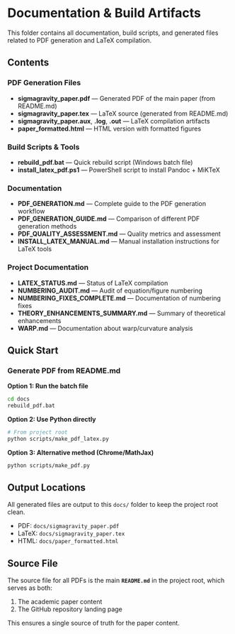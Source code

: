 # Documentation & Build Artifacts

This folder contains all documentation, build scripts, and generated files related to PDF generation and LaTeX compilation.

## Contents

### PDF Generation Files
- **sigmagravity_paper.pdf** — Generated PDF of the main paper (from README.md)
- **sigmagravity_paper.tex** — LaTeX source (generated from README.md)
- **sigmagravity_paper.aux**, **.log**, **.out** — LaTeX compilation artifacts
- **paper_formatted.html** — HTML version with formatted figures

### Build Scripts & Tools
- **rebuild_pdf.bat** — Quick rebuild script (Windows batch file)
- **install_latex_pdf.ps1** — PowerShell script to install Pandoc + MiKTeX

### Documentation
- **PDF_GENERATION.md** — Complete guide to the PDF generation workflow
- **PDF_GENERATION_GUIDE.md** — Comparison of different PDF generation methods
- **PDF_QUALITY_ASSESSMENT.md** — Quality metrics and assessment
- **INSTALL_LATEX_MANUAL.md** — Manual installation instructions for LaTeX tools

### Project Documentation
- **LATEX_STATUS.md** — Status of LaTeX compilation
- **NUMBERING_AUDIT.md** — Audit of equation/figure numbering
- **NUMBERING_FIXES_COMPLETE.md** — Documentation of numbering fixes
- **THEORY_ENHANCEMENTS_SUMMARY.md** — Summary of theoretical enhancements
- **WARP.md** — Documentation about warp/curvature analysis

## Quick Start

### Generate PDF from README.md

**Option 1: Run the batch file**
```bash
cd docs
rebuild_pdf.bat
```

**Option 2: Use Python directly**
```bash
# From project root
python scripts/make_pdf_latex.py
```

**Option 3: Alternative method (Chrome/MathJax)**
```bash
python scripts/make_pdf.py
```

## Output Locations

All generated files are output to this `docs/` folder to keep the project root clean.

- PDF: `docs/sigmagravity_paper.pdf`
- LaTeX: `docs/sigmagravity_paper.tex`
- HTML: `docs/paper_formatted.html`

## Source File

The source file for all PDFs is the main **`README.md`** in the project root, which serves as both:
1. The academic paper content
2. The GitHub repository landing page

This ensures a single source of truth for the paper content.


